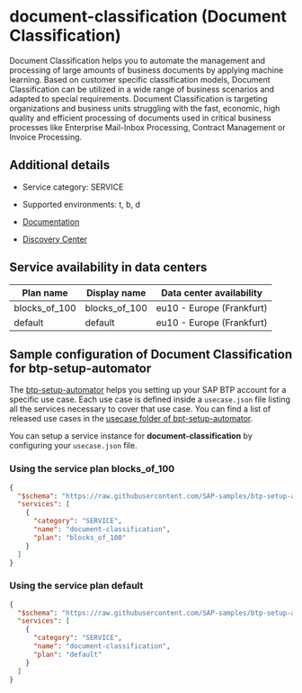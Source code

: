# document-classification (Document Classification)

Document Classification helps you to automate the management and processing of large amounts of business documents by applying machine learning. Based on customer specific classification models, Document Classification can be utilized in a wide range of business scenarios and adapted to special requirements. Document Classification is targeting organizations and business units struggling with the fast, economic, high quality and efficient processing of documents used in critical business processes like Enterprise Mail-Inbox Processing, Contract Management or Invoice Processing.

## Additional details
- Service category: SERVICE
- Supported environments: t, b, d

- [Documentation](https://help.sap.com/dc)
- [Discovery Center](https://discovery-center.cloud.sap/serviceCatalog/document-classification)

## Service availability in data centers

| Plan name | Display name | Data center availability  |
|------|----------------|---------------------------|
|  blocks_of_100  |  blocks_of_100  | eu10 - Europe (Frankfurt)  |
|  default  |  default  | eu10 - Europe (Frankfurt)  |

## Sample configuration of **Document Classification** for btp-setup-automator

The [btp-setup-automator](https://github.com/SAP-samples/btp-setup-automator) helps you setting up your SAP BTP account for a specific use case. Each use case is defined inside a `usecase.json` file listing all the services necessary to cover that use case. You can find a list of released use cases in the [usecase folder of bpt-setup-automator](https://github.com/SAP-samples/btp-setup-automator/tree/main/usecases).

You can setup a service instance for **document-classification** by configuring your `usecase.json` file.

### Using the service plan **blocks_of_100**

```json
{
  "$schema": "https://raw.githubusercontent.com/SAP-samples/btp-setup-automator/main/libs/btpsa-usecase.json",
  "services": [
    {
      "category": "SERVICE",
      "name": "document-classification",
      "plan": "blocks_of_100"
    }
  ]
}
```

### Using the service plan **default**

```json
{
  "$schema": "https://raw.githubusercontent.com/SAP-samples/btp-setup-automator/main/libs/btpsa-usecase.json",
  "services": [
    {
      "category": "SERVICE",
      "name": "document-classification",
      "plan": "default"
    }
  ]
}
```
